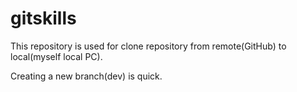 # gitskills
This repository is used for clone repository from remote(GitHub) to local(myself local PC).

Creating a new branch(dev) is quick.
